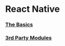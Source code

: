 # React Native

### [The Basics](https://github.com/brettpappas/react-native/wiki/The-Basics)
### [3rd Party Modules](https://github.com/brettpappas/react-native/wiki/3rd-Party-Modules)
